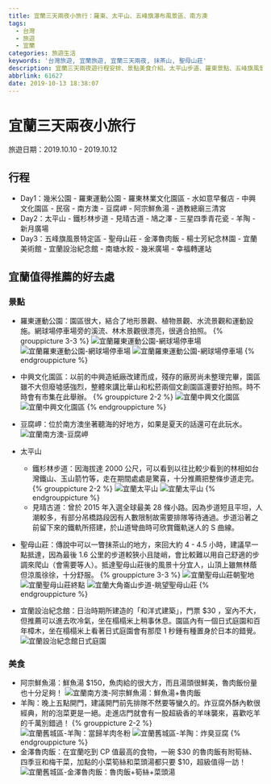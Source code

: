 ```yaml
---
title: 宜蘭三天兩夜小旅行：羅東、太平山、五峰旗瀑布風景區、南方澳
tags:
  - 台灣
  - 旅遊
  - 宜蘭
categories: 旅遊生活
keywords: '台灣旅遊, 宜蘭旅遊, 宜蘭三天兩夜, 抹茶山, 聖母山莊'
description: 宜蘭三天兩夜遊行程安排、景點美食介紹。太平山步道、羅東景點、五峰旗風景區、南方澳......等。
abbrlink: 61627
date: 2019-10-13 18:38:07
---
```


# 宜蘭三天兩夜小旅行
旅遊日期：2019.10.10 - 2019.10.12

## 行程
* Day1：幾米公園 - 羅東運動公園 - 羅東林業文化園區 - 水如意早餐店 - 中興文化園區 - 民宿 - 南方澳 - 豆腐岬 - 阿宗鮮魚湯 - 道教總廟三清宮
* Day2：太平山 - 鐵杉林步道 - 見晴古道 - 鳩之澤 - 三星四季青花瓷 - 羊陶 - 新月廣場
* Day3：五峰旗風景特定區 - 聖母山莊 - 金澤魯肉飯 - 楊士芳紀念林園 - 宜蘭美術館 - 宜蘭設治紀念館 - 南塘水餃 - 幾米廣場 - 幸福轉運站

## 宜蘭值得推薦的好去處
### 景點
* 羅東運動公園：園區很大，結合了地形景觀、植物景觀、水流景觀和運動設施。網球場停車場旁的溪流、林木景觀很漂亮，很適合拍照。
{% grouppicture 3-3 %}
![宜蘭羅東運動公園-網球場停車場](https://res.cloudinary.com/larrynote/image/upload/v1570972494/larrynotepost/images55_yjpxvo.jpg)
![宜蘭羅東運動公園-網球場停車場](https://res.cloudinary.com/larrynote/image/upload/v1570972494/larrynotepost/images56_ealzed.jpg)
![宜蘭羅東運動公園-網球場停車場](https://res.cloudinary.com/larrynote/image/upload/v1570972495/larrynotepost/images57_pmbu7m.jpg)
{% endgrouppicture %}

* 中興文化園區：以前的中興造紙廠改建而成，殘存的廠房尚未整理完畢，園區雖不大但廢墟感強烈，整體來講比華山和松菸兩個文創園區還要好拍照。時不時會有市集在此舉辦。
{% grouppicture 2-2 %}
![宜蘭中興文化園區](https://res.cloudinary.com/larrynote/image/upload/v1570972494/larrynotepost/images59_dsjo7z.jpg)
![宜蘭中興文化園區](https://res.cloudinary.com/larrynote/image/upload/v1570972495/larrynotepost/images60_cfxhiw.jpg)
{% endgrouppicture %}

* 豆腐岬：位於南方澳坐著聽海的好地方，如果是夏天的話還可在此玩水。
![宜蘭南方澳-豆腐岬](https://res.cloudinary.com/larrynote/image/upload/v1570972495/larrynotepost/images62_bzjfhy.jpg)

* 太平山
	* 鐵杉林步道：因海拔達 2000 公尺，可以看到以往比較少看到的林相如台灣鐵山、玉山箭竹等，走在期間處處是驚喜，十分推薦把整條步道走完。
    {% grouppicture 2-2 %}
    ![宜蘭太平山](https://res.cloudinary.com/larrynote/image/upload/v1570972496/larrynotepost/images63_xftjwy.jpg)
    ![宜蘭太平山](https://res.cloudinary.com/larrynote/image/upload/v1570972497/larrynotepost/images64_zijzfs.jpg)
    {% endgrouppicture %}
    * 見晴古道：曾於 2015 年入選全球最美 28 條小路。因為步道短且平坦，人潮較多，有部分吊橋路段因有人數限制故需要排隊等待通過。步道沿著之前留下來的鐵軌所搭建，於山道彎曲時可欣賞鐵軌迷人的 S 曲線。
* 聖母山莊：傳說中可以一瞥抹茶山的地方，來回大約 4 - 4.5 小時，建議早一點抵達，因為最後 1.6 公里的步道較狹小且陡峭，會比較難以用自己舒適的步調來爬山（會需要等人）。抵達聖母山莊後的風景十分宜人，山頂上雖無林蔭但涼風徐徐，十分舒服。
{% grouppicture 3-3 %}
![宜蘭聖母山莊朝聖地](https://res.cloudinary.com/larrynote/image/upload/v1570972496/larrynotepost/images65_ftl3el.jpg)
![宜蘭聖母山莊終點](https://res.cloudinary.com/larrynote/image/upload/v1570972499/larrynotepost/images67_n4yap1.jpg)
![宜蘭大角崙山步道-眺望聖母山莊](https://res.cloudinary.com/larrynote/image/upload/v1570972498/larrynotepost/images69_eyo5qn.jpg)
{% endgrouppicture %}
* 宜蘭設治紀念館：日治時期所建造的「和洋式建築」，門票 $30 ，室內不大，但推薦可以進去吹冷氣，坐在榻榻米上稍事休息。園區內有一個日式庭園和百年樟木，坐在榻榻米上看著日式庭園會有那麼 1 秒鍾有種置身於日本的錯覺。
![宜蘭設治紀念館日式庭園](https://res.cloudinary.com/larrynote/image/upload/v1570972499/larrynotepost/images70_mny5v4.jpg)

### 美食
* 阿宗鮮魚湯：鮮魚湯 $150，魚肉給的很大方，而且湯頭很鮮美，魯肉飯份量也十分足夠！
![宜蘭南方澳-阿宗鮮魚湯：鮮魚湯+魯肉飯](https://res.cloudinary.com/larrynote/image/upload/v1570972498/larrynotepost/images71_gtfi92.jpg)
* 羊陶：晚上五點開門，建議開門前先排隊不然要等蠻久的。炸豆腐外酥內軟很經典，附的泡菜更是一絕。走進店門就會有一股超級香的羊味襲來，喜歡吃羊的千萬別錯過！
{% grouppicture 2-2 %}
![宜蘭舊城區-羊陶：當歸羊肉冬粉](https://res.cloudinary.com/larrynote/image/upload/v1570972498/larrynotepost/Images73_sqyscv.jpg)
![宜蘭舊城區-羊陶：炸臭豆腐](https://res.cloudinary.com/larrynote/image/upload/v1570972498/larrynotepost/images72_uh1att.jpg)
{% endgrouppicture %}
* 金澤魯肉飯：在宜蘭吃到 CP 值最高的食物，一碗 $30 的魯肉飯有附筍絲、四季豆和梅干菜，加點的小菜筍絲和菜頭湯都只要 $10，超級值得一訪！
![宜蘭舊城區-金澤魯肉飯：魯肉飯+筍絲+菜頭湯](https://res.cloudinary.com/larrynote/image/upload/v1570972499/larrynotepost/images74_yw1gwf.jpg)
